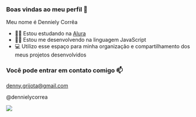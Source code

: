 ### Boas vindas ao meu perfil 💙

Meu nome é Denniely Corrêa

- 👩‍💼 Estou estudando na [Alura](https://www.alura.com.br)
- 👩‍🎓 Estou me desenvolvendo na linguagem JavaScript
- 💻 Utilizo esse espaço para minha organização e compartilhamento dos meus projetos desenvolvidos

### Você pode entrar em contato comigo 📫

denny.grijota@gmail.com

@dennielycorrea

![](https://media1.tenor.com/m/AmtGg5GiqIAAAAAC/shaquille-o-neal-excited.gif)

<!--
**denniely/denniely** is a ✨ _special_ ✨ repository because its `README.md` (this file) appears on your GitHub profile.

Here are some ideas to get you started:

- 🔭 I’m currently working on ...
- 🌱 I’m currently learning ...
- 👯 I’m looking to collaborate on ...
- 🤔 I’m looking for help with ...
- 💬 Ask me about ...
- 📫 How to reach me: ...
- 😄 Pronouns: ...
- ⚡ Fun fact: ...
-->
